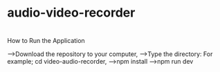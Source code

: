 # audio-video-recorder
# 

How to Run the Application

-->Download the repository to your computer,
-->Type the directory: For example; cd video-audio-recorder,
-->npm install
-->npm run dev





